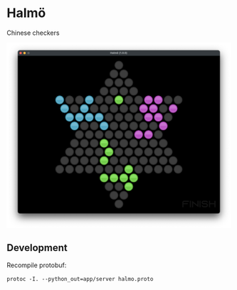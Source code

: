 # Halmö

Chinese checkers

![](docs/screenshot.png)

## Development

Recompile protobuf:

```
protoc -I. --python_out=app/server halmo.proto
```
